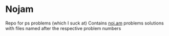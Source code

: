 # Nojam

Repo for ps problems (which I suck at)
Contains [noj.am](https://www.acmicpc.net) problems solutions with files named after the respective problem numbers
